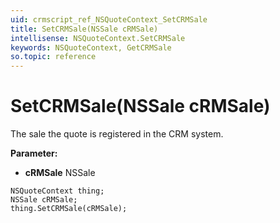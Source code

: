 ```yaml
---
uid: crmscript_ref_NSQuoteContext_SetCRMSale
title: SetCRMSale(NSSale cRMSale)
intellisense: NSQuoteContext.SetCRMSale
keywords: NSQuoteContext, GetCRMSale
so.topic: reference
---
```


# SetCRMSale(NSSale cRMSale)

The sale the quote is registered in the CRM system.

**Parameter:** 
 - **cRMSale** NSSale

```crmscript
NSQuoteContext thing;
NSSale cRMSale;
thing.SetCRMSale(cRMSale);
```

